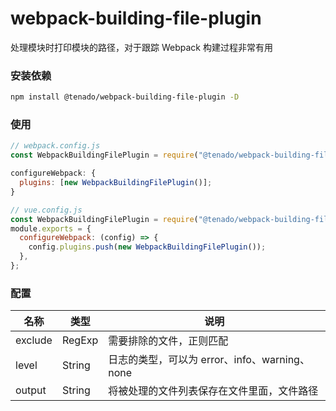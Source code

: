 # webpack-building-file-plugin

处理模块时打印模块的路径，对于跟踪 Webpack 构建过程非常有用

### 安装依赖

```bash
npm install @tenado/webpack-building-file-plugin -D

```

### 使用

```js
// webpack.config.js
const WebpackBuildingFilePlugin = require("@tenado/webpack-building-file-plugin");

configureWebpack: {
  plugins: [new WebpackBuildingFilePlugin()];
}

// vue.config.js
const WebpackBuildingFilePlugin = require("@tenado/webpack-building-file-plugin");
module.exports = {
  configureWebpack: (config) => {
    config.plugins.push(new WebpackBuildingFilePlugin());
  },
};
```

### 配置

| 名称    | 类型   | 说明                                          |
| ------- | ------ | --------------------------------------------- |
| exclude | RegExp | 需要排除的文件，正则匹配                      |
| level   | String | 日志的类型，可以为 error、info、warning、none |
| output  | String | 将被处理的文件列表保存在文件里面，文件路径    |
